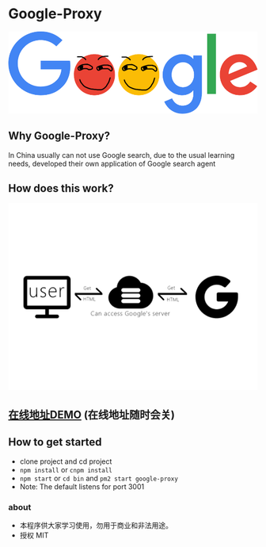 # Google-Proxy
![image](https://github.com/Jon-Millent/google-proxy/blob/master/images/google.png?raw=true)  

## Why Google-Proxy?

In China usually can not use Google search, due to the usual learning needs, developed their own application of Google search agent

## How does this work?

![image](https://github.com/Jon-Millent/google-proxy/blob/master/how.png?raw=true)

##  <a href="http://guge.thisummer.com" target="_blank">在线地址DEMO</a> (在线地址随时会关)

## How to get started
* clone project and cd project
* `npm install` or `cnpm install`
* `npm start` or `cd bin` and `pm2 start google-proxy`
* Note: The default listens for port 3001

### about
* 本程序供大家学习使用，勿用于商业和非法用途。
* 授权 MIT
